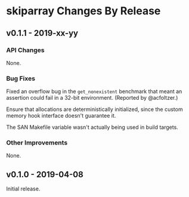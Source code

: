 # skiparray Changes By Release

## v0.1.1 - 2019-xx-yy

### API Changes

None.

### Bug Fixes

Fixed an overflow bug in the `get_nonexistent` benchmark that meant an
assertion could fail in a 32-bit environment. (Reported by @acfoltzer.)

Ensure that allocations are deterministically initialized, since the
custom memory hook interface doesn't guarantee it.

The SAN Makefile variable wasn't actually being used in build targets.

### Other Improvements

None.


## v0.1.0 - 2019-04-08

Initial release.
